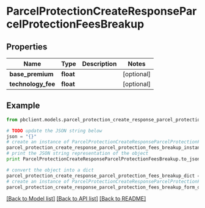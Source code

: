 # ParcelProtectionCreateResponseParcelProtectionFeesBreakup


## Properties
Name | Type | Description | Notes
------------ | ------------- | ------------- | -------------
**base_premium** | **float** |  | [optional] 
**technology_fee** | **float** |  | [optional] 

## Example

```python
from pbclient.models.parcel_protection_create_response_parcel_protection_fees_breakup import ParcelProtectionCreateResponseParcelProtectionFeesBreakup

# TODO update the JSON string below
json = "{}"
# create an instance of ParcelProtectionCreateResponseParcelProtectionFeesBreakup from a JSON string
parcel_protection_create_response_parcel_protection_fees_breakup_instance = ParcelProtectionCreateResponseParcelProtectionFeesBreakup.from_json(json)
# print the JSON string representation of the object
print ParcelProtectionCreateResponseParcelProtectionFeesBreakup.to_json()

# convert the object into a dict
parcel_protection_create_response_parcel_protection_fees_breakup_dict = parcel_protection_create_response_parcel_protection_fees_breakup_instance.to_dict()
# create an instance of ParcelProtectionCreateResponseParcelProtectionFeesBreakup from a dict
parcel_protection_create_response_parcel_protection_fees_breakup_form_dict = parcel_protection_create_response_parcel_protection_fees_breakup.from_dict(parcel_protection_create_response_parcel_protection_fees_breakup_dict)
```
[[Back to Model list]](../README.md#documentation-for-models) [[Back to API list]](../README.md#documentation-for-api-endpoints) [[Back to README]](../README.md)


